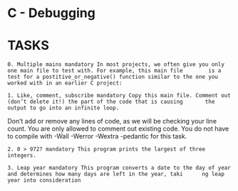 # C - Debugging
# TASKS

	0. Multiple mains mandatory In most projects, we often give you only one main file to test with. For example, this main file 		is a test for a postitive_or_negative() function similar to the one you worked with in an earlier C project:
	
	1. Like, comment, subscribe mandatory Copy this main file. Comment out (don’t delete it!) the part of the code that is causing 		 the output to go into an infinite loop.
Don’t add or remove any lines of code, as we will be checking your line count. You are only allowed to comment out existing code.
You do not have to compile with -Wall -Werror -Wextra -pedantic for this task.

	2. 0 > 972? mandatory This program prints the largest of three integers.

	3. Leap year mandatory This program converts a date to the day of year and determines how many days are left in the year, taki		ng leap year into consideration
